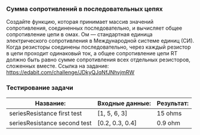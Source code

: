 ### Сумма сопротивлений в последовательных цепях

Создайте функцию, которая принимает массив значений сопротивления, соединенных последовательно, и вычисляет общее сопротивление цепи в омах.
Ом — стандартная единица электрического сопротивления в Международной системе единиц (СИ).
Когда резисторы соединены последовательно, через каждый резистор в цепи проходит одинаковый ток,
а общее сопротивление цепи RT должно быть равно сумме сопротивления всех отдельных резисторов, сложенных вместе.
Ссылка на задание: https://edabit.com/challenge/JDkyQJqNfJNhvjmRW

### Тестирование задачи

| **Название:** | **Входные данные:** |**Результат:**   |
| ----------- | ----------- |-----------   |
| seriesResistance  first test    | [1, 5, 6, 3]  |15 ohms   |
| seriesResistance  second test   | [0.2, 0.3, 0.4] | 0.9 ohm  |

